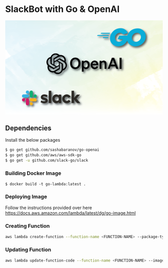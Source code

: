 # SlackBot with Go & OpenAI

![background](./misc/background.png)


## Dependencies

Install the below packages

```bash
$ go get github.com/sashabaranov/go-openai
$ go get github.com/aws/aws-sdk-go
$ go get -u github.com/slack-go/slack
```

### Building Docker Image
```
$ docker build -t go-lambda:latest .
```


### Deploying Image

Follow the instructions provided over here https://docs.aws.amazon.com/lambda/latest/dg/go-image.html
### Creating Function

```bash
aws lambda create-function --function-name <FUNCTION-NAME> --package-type Image --code <ECR-IMAGE-URL> --role <AWS-ROLE-NAME>
```


### Updating Function

```bash
aws lambda update-function-code --function-name <FUNCTION-NAME> --image-uri <ECR-IMAGE-URL>
```

